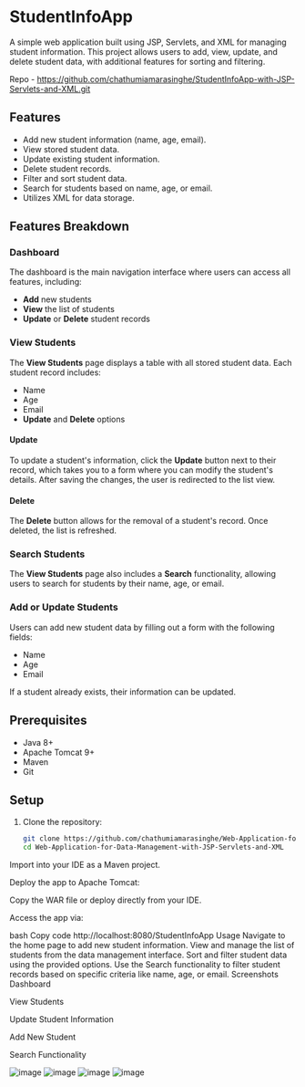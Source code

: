 # StudentInfoApp

A simple web application built using JSP, Servlets, and XML for managing student information. This project allows users to add, view, update, and delete student data, with additional features for sorting and filtering.

Repo - https://github.com/chathumiamarasinghe/StudentInfoApp-with-JSP-Servlets-and-XML.git
## Features
- Add new student information (name, age, email).
- View stored student data.
- Update existing student information.
- Delete student records.
- Filter and sort student data.
- Search for students based on name, age, or email.
- Utilizes XML for data storage.

## Features Breakdown
### Dashboard
The dashboard is the main navigation interface where users can access all features, including:
- **Add** new students
- **View** the list of students
- **Update** or **Delete** student records

### View Students
The **View Students** page displays a table with all stored student data. Each student record includes:
- Name
- Age
- Email
- **Update** and **Delete** options

#### Update
To update a student's information, click the **Update** button next to their record, which takes you to a form where you can modify the student's details. After saving the changes, the user is redirected to the list view.

#### Delete
The **Delete** button allows for the removal of a student's record. Once deleted, the list is refreshed.

### Search Students
The **View Students** page also includes a **Search** functionality, allowing users to search for students by their name, age, or email.

### Add or Update Students
Users can add new student data by filling out a form with the following fields:
- Name
- Age
- Email

If a student already exists, their information can be updated.

## Prerequisites
- Java 8+
- Apache Tomcat 9+
- Maven
- Git

## Setup

1. Clone the repository:
   ```bash
   git clone https://github.com/chathumiamarasinghe/Web-Application-for-Data-Management-with-JSP-Servlets-and-XML.git
   cd Web-Application-for-Data-Management-with-JSP-Servlets-and-XML

Import into your IDE as a Maven project.

Deploy the app to Apache Tomcat:

Copy the WAR file or deploy directly from your IDE.

Access the app via:

bash
Copy code
http://localhost:8080/StudentInfoApp
Usage
Navigate to the home page to add new student information.
View and manage the list of students from the data management interface.
Sort and filter student data using the provided options.
Use the Search functionality to filter student records based on specific criteria like name, age, or email.
Screenshots
Dashboard

View Students

Update Student Information

Add New Student

Search Functionality

![image](https://github.com/user-attachments/assets/e7fd1c18-08dd-4514-a628-f6f60217652e)
![image](https://github.com/user-attachments/assets/772e5db7-9d69-4e46-bc6f-704167d1f045)
![image](https://github.com/user-attachments/assets/6e5e745c-86d9-4b79-b3bc-223169a70f3e)
![image](https://github.com/user-attachments/assets/3b1088f6-578d-4a0b-ae39-9963a5079689)


